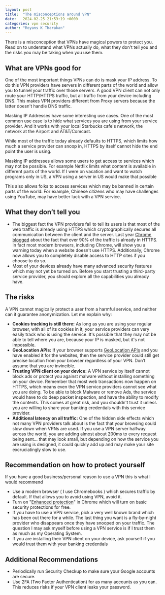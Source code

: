 ```yaml
---
layout: post
title:  "The misconceptions around VPN"
date:   2024-02-25 21:53:19 +0000
categories: vpn security
author: "Royans K Tharakan"
---
```

There is a misconception that VPNs have magical powers to protect you. Read on to understand what VPNs actually do, what they don't tell you and the risks you may be taking when you use them.

## What are VPNs good for
One of the most important things VPNs can do is mask your IP address. To do this VPN providers have servers in different parts of the world and allow you to tunnel your traffic over those servers. A good VPN client can not only route your HTTP/HTTPS traffic, but all traffic from your device including DNS. This makes VPN providers different from Proxy servers because the latter doesn't handle DNS traffic.

Masking IP Addresses have some interesting use cases. One of the most common use case is to hide what services you are using from your service provider. And it works with your local Starbucks cafe's network, the network at the Airport and AT&T/Comcast.

While most of the traffic today already defaults to HTTPS, which limits how much a service provider can snoop in, HTTPS by itself cannot hide the end point the user is using.

Masking IP addresses allows some users to get access to services which may not be possible. For example Netflix limits what content is available in different parts of the world. If I were on vacation and want to watch programs only in US, a VPN using a server in US would make that possible

This also allows folks to access services which may be banned in certain parts of the world.  For example, Chinese citizens who may have challenges using YouTube, may have better luck with a VPN service.

## What they don’t tell you
* The biggest fact the VPN providers fail to tell its users is that most of the web traffic is already using HTTPS which cryptographically secures all communication between the client and the server.  Last year [Chrome blogged](https://blog.chromium.org/2023/08/towards-https-by-default.html) about the fact that over 90% of the traffic is already in HTTPS. In fact most modern browsers, including Chrome, will show you a warning today when a website doesn't use HTTPS. Additionally, Chrome now allows you to completely disable access to HTTP sites if you choose to do so.
* Most of your devices already have many advanced security features which may not yet be turned on. Before you start trusting a third-party service provider, you should explore all the capabilities you already have. 

## The risks
A VPN cannot magically protect a user from a harmful service, and neither can it guarantee anonymization. Let me explain why:

* **Cookies tracking is still there:** As long as you are using your regular browser, with all of its cookies in it, your service providers can very easily track who is using the service. It's possible that they may not be able to tell where you are, because your IP is masked, but it's not impossible. 
* **GeoLocation APIs:**  If your browser supports [GeoLocation APIs](https://developer.mozilla.org/en-US/docs/Web/API/Geolocation_API) and you have enabled it for the websites, then the service provider could still get precise location from your browser regardless of your VPN. Don’t assume that you are invincible.
* **Trusting VPN client on your device:** A VPN service by itself cannot block ads or protect you against malware without installing something on your device. Remember that most web transactions now happen on HTTPS, which means even the VPN service providers cannot see what you are doing. To be able to block Malware or remove Ads, the service would have to do deep packet inspection, and have the ability to modify the contents. This comes at great risk, and you shouldn't trust it unless you are willing to share your banking credentials with this service provider.
* **Additional latency on all traffic:** One of the hidden side effects which not many VPN providers talk about is the fact that your browsing could slow down when VPNs are used. If you use a VPN server halfway across the world, you are adding almost about 200ms to every request being sent... that may look small, but depending on how the service you are using is designed, it could quickly add up and may make your site excruciatingly slow to use.

## Recommendation on how to protect yourself
If you have a good business/personal reason to use a VPN this is what I would recommend

* Use a modern browser ( I use Chromebooks ) which secures traffic by default. If that allows you to avoid using VPN, avoid it.
* Turn on "[Enhanced protection](https://security.googleblog.com/2022/12/enhanced-protection-strongest-level-of.html)" in Chrome which will turn on basic security protections for free.
* If you have to use a VPN service, pick a very well known brand which has been out there for a while. The last thing you want is a fly-by-night provider who disappears once they have snooped on your traffic. The question I may ask myself before using a VPN service is if I trust them as much as my Operating System.
* If you are installing their VPN client on your device, ask yourself if you would trust them with your banking credentials

## Additional Recommendations
* Periodically run Security Checkup to make sure your Google accounts are secure.
* Use 2FA (Two Factor Authentication) for as many accounts as you can. This reduces risks if your VPN client leaks your password.

